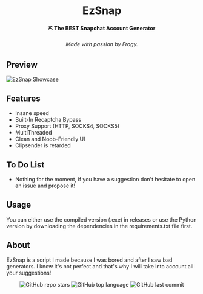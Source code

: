 <h1 align="center">EzSnap</h1>

<h4 align="center">⛏️ The BEST Snapchat Account Generator</h4>
<h6 align="center">Made with passion by Frogy.</a></h6>

## Preview
[![EzSnap Showcase](https://i.imgur.com/qx9WFWQ.png)](https://www.youtube.com/watch?v=_IAIUVQKl6I "EzSnap Showcase")

## Features
- Insane speed
- Built-In Recaptcha Bypass
- Proxy Support (HTTP, SOCKS4, SOCKS5)
- MultiThreaded
- Clean and Noob-Friendly UI
- Clipsender is retarded 

## To Do List
- Nothing for the moment, if you have a suggestion don't hesitate to open an issue and propose it!

## Usage
You can either use the compiled version (.exe) in releases or use the Python version by downloading the dependencies in the requirements.txt file first.

## About
EzSnap is a script I made because I was bored and after I saw bad generators. I know it's not perfect and that's why I will take into account all your suggestions!

<p align="center">
    <img alt="GitHub repo stars" src="https://img.shields.io/github/stars/TurfuFrogy/EzSnap?style=for-the-badge&logo=stylelint&color=gold">
    <img alt="GitHub top language" src="https://img.shields.io/github/languages/top/TurfuFrogy/EzSnap?style=for-the-badge&logo=stylelint&color=gold">
    <img alt="GitHub last commit" src="https://img.shields.io/github/last-commit/TurfuFrogy/EzSnap?style=for-the-badge&logo=stylelint&color=gold">
</p>
